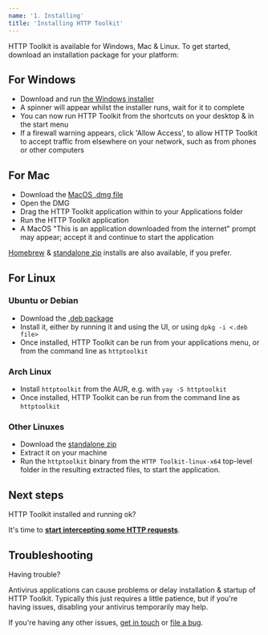 ```yaml
---
name: '1. Installing'
title: 'Installing HTTP Toolkit'
---
```


HTTP Toolkit is available for Windows, Mac & Linux. To get started, download an installation package for your platform:

## For Windows

- Download and run [the Windows installer](/download/win-exe)
- A spinner will appear whilst the installer runs, wait for it to complete
- You can now run HTTP Toolkit from the shortcuts on your desktop & in the start menu
- If a firewall warning appears, click 'Allow Access', to allow HTTP Toolkit to accept traffic from elsewhere on your network, such as from phones or other computers

## For Mac

- Download the [MacOS .dmg file](/download/osx-dmg)
- Open the DMG
- Drag the HTTP Toolkit application within to your Applications folder
- Run the HTTP Toolkit application
- A MacOS "This is an application downloaded from the internet" prompt may appear;
  accept it and continue to start the application

[Homebrew](/download/osx-homebrew) & [standalone zip](/download/osx-standalone) installs are also available, if you prefer.

## For Linux

### Ubuntu or Debian
- Download the [.deb package](/download/linux-deb)
- Install it, either by running it and using the UI, or using `dpkg -i <.deb file>`
- Once installed, HTTP Toolkit can be run from your applications menu, or from the command line as `httptoolkit`

### Arch Linux
- Install `httptoolkit` from the AUR, e.g. with `yay -S httptoolkit`
- Once installed, HTTP Toolkit can be run from the command line as `httptoolkit`

### Other Linuxes
- Download the [standalone zip](/download/linux-standalone)
- Extract it on your machine
- Run the `httptoolkit` binary from the `HTTP Toolkit-linux-x64` top-level folder in the resulting extracted files, to start the application.

## Next steps

HTTP Toolkit installed and running ok?

It's time to **[start intercepting some HTTP requests](/docs/getting-started/intercepting/)**.

## Troubleshooting

Having trouble?

Antivirus applications can cause problems or delay installation & startup of HTTP Toolkit. Typically this just requires a little patience, but if you're having issues, disabling your antivirus temporarily may help.

If you're having any other issues, [get in touch](/contact) or [file a bug](https://github.com/httptoolkit/feedback/issues/new).